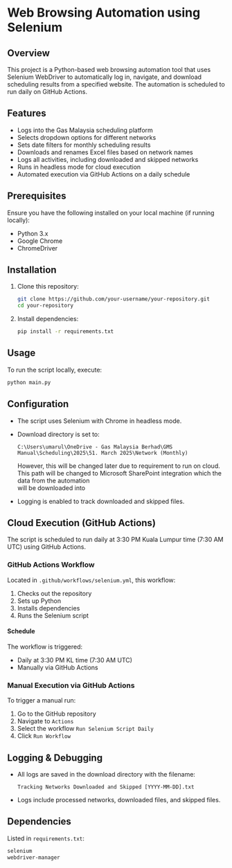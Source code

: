 # Web Browsing Automation using Selenium

## Overview
This project is a Python-based web browsing automation tool that uses Selenium WebDriver to automatically log in, navigate, and download scheduling results from a specified website. The automation is scheduled to run daily on GitHub Actions.

## Features
- Logs into the Gas Malaysia scheduling platform
- Selects dropdown options for different networks
- Sets date filters for monthly scheduling results
- Downloads and renames Excel files based on network names
- Logs all activities, including downloaded and skipped networks
- Runs in headless mode for cloud execution
- Automated execution via GitHub Actions on a daily schedule

## Prerequisites
Ensure you have the following installed on your local machine (if running locally):
- Python 3.x
- Google Chrome
- ChromeDriver

## Installation
1. Clone this repository:
   ```bash
   git clone https://github.com/your-username/your-repository.git
   cd your-repository
   ```
2. Install dependencies:
   ```bash
   pip install -r requirements.txt
   ```

## Usage
To run the script locally, execute:
```bash
python main.py
```

## Configuration
- The script uses Selenium with Chrome in headless mode.
- Download directory is set to:
  ```
  C:\Users\umarul\OneDrive - Gas Malaysia Berhad\GMS Manual\Scheduling\2025\51. March 2025\Network (Monthly)
  ```
  However, this will be changed later due to requirement to run on cloud. This path will be changed to Microsoft SharePoint integration which the data from the automation    
  will be downloaded into
  
- Logging is enabled to track downloaded and skipped files.

## Cloud Execution (GitHub Actions)
The script is scheduled to run daily at 3:30 PM Kuala Lumpur time (7:30 AM UTC) using GitHub Actions.

### GitHub Actions Workflow
Located in `.github/workflows/selenium.yml`, this workflow:
1. Checks out the repository
2. Sets up Python
3. Installs dependencies
4. Runs the Selenium script

#### Schedule
The workflow is triggered:
- Daily at 3:30 PM KL time (7:30 AM UTC)
- Manually via GitHub Actions

### Manual Execution via GitHub Actions
To trigger a manual run:
1. Go to the GitHub repository
2. Navigate to `Actions`
3. Select the workflow `Run Selenium Script Daily`
4. Click `Run Workflow`

## Logging & Debugging
- All logs are saved in the download directory with the filename:
  ```
  Tracking Networks Downloaded and Skipped [YYYY-MM-DD].txt
  ```
- Logs include processed networks, downloaded files, and skipped files.

## Dependencies
Listed in `requirements.txt`:
```txt
selenium
webdriver-manager
```
